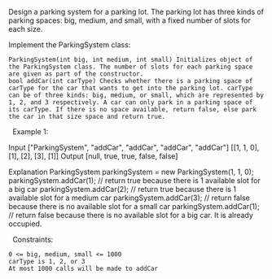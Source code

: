 Design a parking system for a parking lot. The parking lot has three kinds of parking spaces: big, medium, and small, with a fixed number of slots for each size.

Implement the ParkingSystem class:


	ParkingSystem(int big, int medium, int small) Initializes object of the ParkingSystem class. The number of slots for each parking space are given as part of the constructor.
	bool addCar(int carType) Checks whether there is a parking space of carType for the car that wants to get into the parking lot. carType can be of three kinds: big, medium, or small, which are represented by 1, 2, and 3 respectively. A car can only park in a parking space of its carType. If there is no space available, return false, else park the car in that size space and return true.


 
Example 1:

Input
["ParkingSystem", "addCar", "addCar", "addCar", "addCar"]
[[1, 1, 0], [1], [2], [3], [1]]
Output
[null, true, true, false, false]

Explanation
ParkingSystem parkingSystem = new ParkingSystem(1, 1, 0);
parkingSystem.addCar(1); // return true because there is 1 available slot for a big car
parkingSystem.addCar(2); // return true because there is 1 available slot for a medium car
parkingSystem.addCar(3); // return false because there is no available slot for a small car
parkingSystem.addCar(1); // return false because there is no available slot for a big car. It is already occupied.


 
Constraints:


	0 <= big, medium, small <= 1000
	carType is 1, 2, or 3
	At most 1000 calls will be made to addCar

